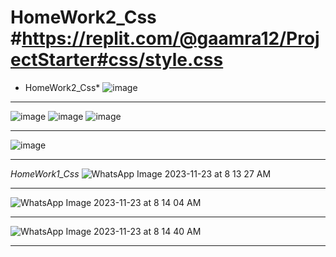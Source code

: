 # HomeWork2_Css #https://replit.com/@gaamra12/ProjectStarter#css/style.css
* HomeWork2_Css*
![image](https://github.com/AGamra/HomeWork1_Css/assets/95383719/dc09fb61-12a4-4364-abad-62d6e6cce867)
______________________________________________________________________________________________________________________________________________________
![image](https://github.com/AGamra/HomeWork1_Css/assets/95383719/d92251e9-53ad-4d90-bef0-5b77b888c5e2)
![image](https://github.com/AGamra/HomeWork1_Css/assets/95383719/7d4c41cd-3c5c-444d-b400-b344d4b190e6)
![image](https://github.com/AGamra/HomeWork1_Css/assets/95383719/4ee04ace-cd39-487d-ad3a-d99563234eb1)
______________________________________________________________________________________________________________________________________________________
![image](https://github.com/AGamra/HomeWork1_Css/assets/95383719/5011e897-afb0-4433-8522-1aa2c7d73694)
______________________________________________________________________________________________________________________________________________________
*HomeWork1_Css*
![WhatsApp Image 2023-11-23 at 8 13 27 AM](https://github.com/AGamra/HomeWork1_Css/assets/95383719/1bbf2d64-c315-4404-84aa-d9aca56ae871)
_____________________________________________________________________________________________________________________________________________________
![WhatsApp Image 2023-11-23 at 8 14 04 AM](https://github.com/AGamra/HomeWork1_Css/assets/95383719/0a9e587d-75a5-46d0-bab5-90357dc0054a)
______________________________________________________________________________________________________________________________________________________
![WhatsApp Image 2023-11-23 at 8 14 40 AM](https://github.com/AGamra/HomeWork1_Css/assets/95383719/f728837b-8994-4878-ae03-84f8c66a2a63)
______________________________________________________________________________________________________________________________________________________




